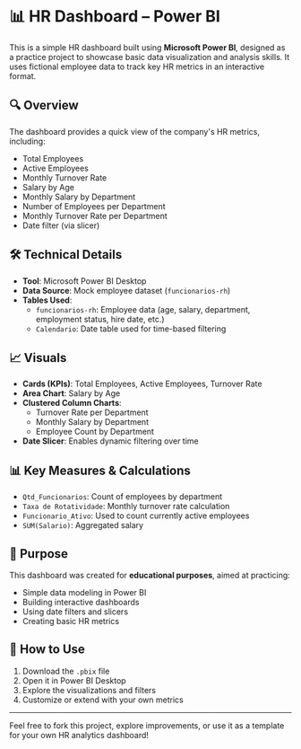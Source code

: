 # 📊 HR Dashboard – Power BI

This is a simple HR dashboard built using **Microsoft Power BI**, designed as a practice project to showcase basic data visualization and analysis skills. It uses fictional employee data to track key HR metrics in an interactive format.

## 🔍 Overview

The dashboard provides a quick view of the company's HR metrics, including:

- Total Employees
- Active Employees
- Monthly Turnover Rate
- Salary by Age
- Monthly Salary by Department
- Number of Employees per Department
- Monthly Turnover Rate per Department
- Date filter (via slicer)

## 🛠️ Technical Details

- **Tool**: Microsoft Power BI Desktop  
- **Data Source**: Mock employee dataset (`funcionarios-rh`)
- **Tables Used**:
  - `funcionarios-rh`: Employee data (age, salary, department, employment status, hire date, etc.)
  - `Calendario`: Date table used for time-based filtering

## 📈 Visuals

- **Cards (KPIs)**: Total Employees, Active Employees, Turnover Rate
- **Area Chart**: Salary by Age
- **Clustered Column Charts**:
  - Turnover Rate per Department
  - Monthly Salary by Department
  - Employee Count by Department
- **Date Slicer**: Enables dynamic filtering over time

## 📊 Key Measures & Calculations

- `Qtd_Funcionarios`: Count of employees by department
- `Taxa de Rotatividade`: Monthly turnover rate calculation
- `Funcionario_Ativo`: Used to count currently active employees
- `SUM(Salario)`: Aggregated salary

## 🎯 Purpose

This dashboard was created for **educational purposes**, aimed at practicing:

- Simple data modeling in Power BI
- Building interactive dashboards
- Using date filters and slicers
- Creating basic HR metrics


## 📁 How to Use

1. Download the `.pbix` file
2. Open it in Power BI Desktop
3. Explore the visualizations and filters
4. Customize or extend with your own metrics

---

Feel free to fork this project, explore improvements, or use it as a template for your own HR analytics dashboard!
